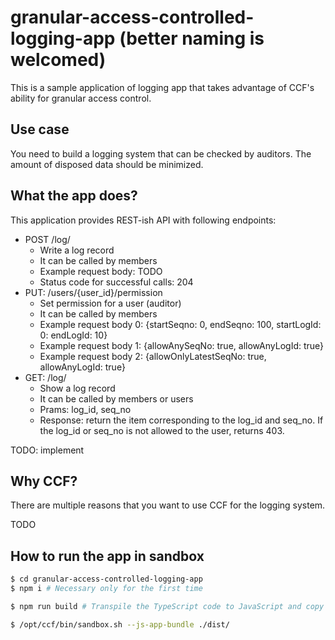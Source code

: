 # granular-access-controlled-logging-app (better naming is welcomed)

This is a sample application of logging app that takes advantage of CCF's ability for granular access control.

## Use case

You need to build a logging system that can be checked by auditors.
The amount of disposed data should be minimized.

## What the app does?

This application provides REST-ish API with following endpoints:

- POST /log/
    - Write a log record
    - It can be called by members
    - Example request body: TODO
    - Status code for successful calls: 204
- PUT: /users/{user_id}/permission
    - Set permission for a user (auditor)
    - It can be called by members
    - Example request body 0: {startSeqno: 0, endSeqno: 100, startLogId: 0: endLogId: 10}
    - Example request body 1: {allowAnySeqNo: true, allowAnyLogId: true}
    - Example request body 2: {allowOnlyLatestSeqNo: true, allowAnyLogId: true}
- GET: /log/
    - Show a log record
    - It can be called by members or users
    - Prams: log_id, seq_no 
    - Response: return the item corresponding to the log_id and seq_no. If the log_id or seq_no is not allowed to the user, returns 403.

TODO: implement

## Why CCF?

There are multiple reasons that you want to use CCF for the logging system.

TODO

## How to run the app in sandbox

```bash
$ cd granular-access-controlled-logging-app
$ npm i # Necessary only for the first time

$ npm run build # Transpile the TypeScript code to JavaScript and copy the output to `dist` directory 

$ /opt/ccf/bin/sandbox.sh --js-app-bundle ./dist/
```
